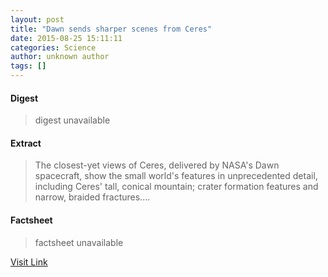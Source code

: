 ```yaml
---
layout: post
title: "Dawn sends sharper scenes from Ceres"
date: 2015-08-25 15:11:11
categories: Science
author: unknown author
tags: []
---
```



#### Digest
>digest unavailable

#### Extract
>The closest-yet views of Ceres, delivered by NASA's Dawn spacecraft, show the small world's features in unprecedented detail, including Ceres' tall, conical mountain; crater formation features and narrow, braided fractures....

#### Factsheet
>factsheet unavailable

[Visit Link](http://www.sciencedaily.com/releases/2015/08/150825111111.htm)


